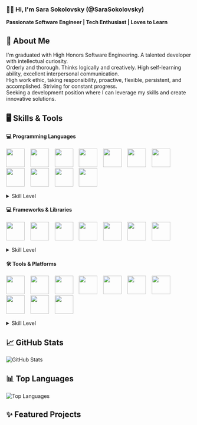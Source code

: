 ### 👋🏻 Hi, I'm Sara Sokolovsky (@SaraSokolovsky)

**Passionate Software Engineer | Tech Enthusiast | Loves to Learn**

## 🚀 About Me
I'm graduated with High Honors Software Engineering. A talented developer with intellectual curiosity.  
Orderly and thorough. Thinks logically and creatively. High self-learning ability, excellent interpersonal communication.  
High work ethic, taking responsibility, proactive, flexible, persistent, and accomplished. Striving for constant progress.  
Seeking a development position where I can leverage my skills and create innovative solutions.

## 🖥️ Skills & Tools

#### 💻 Programming Languages
<img height="50" width="50" src="https://cdn.jsdelivr.net/gh/devicons/devicon/icons/csharp/csharp-original.svg" /> <!-- C# -->
&nbsp;&nbsp;
<img height="50" width="50" src="https://cdn.jsdelivr.net/gh/devicons/devicon/icons/java/java-original.svg" /> <!-- Java -->
&nbsp;&nbsp;
<img height="50" width="50" src="https://cdn.jsdelivr.net/gh/devicons/devicon/icons/python/python-original.svg" /> <!-- Python -->
&nbsp;&nbsp;
<img height="50" width="50" src="https://cdn.jsdelivr.net/gh/devicons/devicon/icons/typescript/typescript-original.svg" /> <!-- TypeScript -->
&nbsp;&nbsp;
<img height="50" width="50" src="https://cdn.jsdelivr.net/gh/devicons/devicon/icons/javascript/javascript-original.svg" /> <!-- JavaScript -->
&nbsp;&nbsp;
<img height="50" width="50" src="https://cdn.jsdelivr.net/gh/devicons/devicon/icons/c/c-original.svg" /> <!-- C -->
&nbsp;&nbsp;
<img height="50" width="50" src="https://cdn.jsdelivr.net/gh/devicons/devicon/icons/cplusplus/cplusplus-original.svg" /> <!-- C++ -->
&nbsp;&nbsp;
<img height="50" width="50" src="https://cdn.jsdelivr.net/gh/devicons/devicon/icons/html5/html5-original.svg" /> <!-- HTML5 -->
&nbsp;&nbsp;
<img height="50" width="50" src="https://cdn.jsdelivr.net/gh/devicons/devicon/icons/css3/css3-original.svg" /> <!-- CSS3 -->
&nbsp;&nbsp;
<img height="50" width="50" src="https://cdn.jsdelivr.net/gh/devicons/devicon/icons/postgresql/postgresql-original.svg" /> <!-- PostgreSQL -->
&nbsp;&nbsp;
<img height="50" width="50" src="https://cdn.jsdelivr.net/gh/devicons/devicon/icons/mongodb/mongodb-original.svg" /> <!-- MongoDB -->

<details>
<summary>Skill Level</summary>
C#: Proficient | Java: Proficient | Python: Proficient | TypeScript: Proficient | JavaScript: Proficient | C: Intermediate | C++: Intermediate | HTML5: Proficient | CSS3: Proficient | SQL: Intermediate | MongoDB: Intermediate
</details>

#### 💻 Frameworks & Libraries
<img height="50" width="50" src="https://cdn.simpleicons.org/.net/512BD4" /> <!-- .NET -->
&nbsp;&nbsp;
<img height="50" width="50" src="https://cdn.jsdelivr.net/gh/devicons/devicon/icons/angular/angular-original.svg" /> <!-- Angular -->
&nbsp;&nbsp;
<img height="50" width="50" src="https://cdn.jsdelivr.net/gh/devicons/devicon/icons/react/react-original.svg" /> <!-- React -->
&nbsp;&nbsp;
<img height="50" width="50" src="https://cdn.jsdelivr.net/gh/devicons/devicon/icons/hibernate/hibernate-original.svg" /> <!-- Hibernate -->
&nbsp;&nbsp;
<img height="50" width="50" src="https://cdn.jsdelivr.net/gh/devicons/devicon/icons/materialui/materialui-original.svg" /> <!-- MUI -->
&nbsp;&nbsp;
<img height="50" width="50" src="https://cdn.jsdelivr.net/gh/devicons/devicon/icons/bootstrap/bootstrap-original.svg" /> <!-- Bootstrap -->
&nbsp;&nbsp;
<img height="50" width="50" src="https://cdn.jsdelivr.net/gh/devicons/devicon/icons/qt/qt-original.svg" /> <!-- Qt -->

<details>
<summary>Skill Level</summary>
.NET Core: Proficient | Angular: Proficient | React: Proficient | Hibernate: Intermediate | MUI: Proficient | Bootstrap: Beginner
</details>

#### 🛠️ Tools & Platforms
<img height="50" width="50" src="https://cdn.jsdelivr.net/gh/devicons/devicon/icons/docker/docker-original.svg" /> <!-- Docker -->
&nbsp;&nbsp;
<img height="50" width="50" src="https://cdn.jsdelivr.net/gh/devicons/devicon/icons/git/git-original.svg" /> <!-- Git -->
&nbsp;&nbsp;
<img height="50" width="50" src="https://cdn.simpleicons.org/postman/FF6C37" /> <!-- Postman -->
&nbsp;&nbsp;
<img height="50" width="50" src="https://cdn.jsdelivr.net/gh/devicons/devicon/icons/swagger/swagger-original.svg" /> <!-- Swagger -->
&nbsp;&nbsp;
<img height="50" width="50" src="https://cdn.jsdelivr.net/gh/devicons/devicon/icons/visualstudio/visualstudio-plain.svg" /> <!-- Visual Studio -->
&nbsp;&nbsp;
<img height="50" width="50" src="https://cdn.jsdelivr.net/gh/devicons/devicon/icons/jupyter/jupyter-original.svg" /> <!-- Jupyter -->
&nbsp;&nbsp;
<img height="50" width="50" src="https://cdn.jsdelivr.net/gh/devicons/devicon/icons/anaconda/anaconda-original.svg" /> <!-- Anaconda -->
&nbsp;&nbsp;
<img height="50" width="50" src="https://cdn.jsdelivr.net/gh/devicons/devicon/icons/pycharm/pycharm-original.svg" /> <!-- PyCharm -->
&nbsp;&nbsp;
<img height="50" width="50" src="https://cdn.jsdelivr.net/gh/devicons/devicon/icons/idea/idea-original.svg" /> <!-- IntelliJ IDEA -->
&nbsp;&nbsp;
<img height="50" width="50" src="https://cdn.jsdelivr.net/gh/devicons/devicon/icons/eclipse/eclipse-original.svg" /> <!-- Eclipse -->

<details>
<summary>Skill Level</summary>
Docker: Beginner | Git: Proficient | Postman: Proficient | Swagger: Proficient | Visual Studio: Proficient | Jupyter: Proficient | Anaconda: Intermediate | PyCharm: Proficient | IntelliJ IDEA: Intermediate | Eclipse: Intermediate
</details>



<!-- ## 🏆 Achievements
- [---]
- [---] -->

## 📈 GitHub Stats
![GitHub Stats](https://github-readme-stats.vercel.app/api?username=TziporaRinaWinter&show_icons=true&hide_title=true&count_private=true&theme=radical)

## 📊 Top Languages
![Top Languages](https://github-readme-stats.vercel.app/api/top-langs/?username=TziporaRinaWinter&layout=compact&theme=radical)

## ✨ Featured Projects

